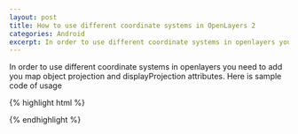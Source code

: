 ```yaml
---
layout: post
title: How to use different coordinate systems in OpenLayers 2
categories: Android
excerpt: In order to use different coordinate systems in openlayers you need to add you map object projection and displayProjection attributes.
---
```


In order to use different coordinate systems in openlayers you need to add you map object projection and displayProjection attributes. Here is sample code of usage

{% highlight html %}
<link rel="stylesheet" href=".http://dev.openlayers.org/theme/default/style.css" type="text/css">
<script src="http://dev.openlayers.org/OpenLayers.js"></script>
<script src="http://maps.google.com/maps/api/js?v=3&amp;sensor=false"></script>
<script src="proj4js.js"></script>

<script>
    Proj4js.defs["EPSG:900913"]= "+title=GoogleMercator +proj=merc +a=6378137 +b=6378137 +lat_ts=0.0 +lon_0=0.0 +x_0=0.0 +y_0=0 +k=1.0 +units=m +nadgrids=@null +no_defs";
    Proj4js.defs["EPSG:5257"]= "+proj=tmerc +lat_0=0 +lon_0=39 +k=1 +x_0=500000 +y_0=0 +ellps=GRS80 +towgs84=0,0,0,0,0,0,0 +units=m +no_defs";
    var geographic = new OpenLayers.Projection("EPSG:900913");
    var mercator = new OpenLayers.Projection("EPSG:5257");
    var map;
    function init() {
        var layer=new OpenLayers.Layer.WMS( "Different Layer", "SERVER_URL",
            {
                layers:'LAYER_NAME',
                type: 'png', 
                isBaseLayer: false, 
                projection:geographic, 
                transitionEffect: 'resize',
                transparent:true
            },
            {
                transparent:false,
                isBaseLayer: true, 
                projection:geographic, 
                transitionEffect: 'resize'
            } 
        );

        map = new OpenLayers.Map({
            div: "map",
            projection:geographic ,
            displayProjection: geographic,
            numZoomLevels: 18        
        });

         var ghyb = new OpenLayers.Layer.Google(
            "Google Hybrid",
            {type: google.maps.MapTypeId.SATELLITE, numZoomLevels: 20}
        );

        map.addLayers([
        	new OpenLayers.Layer.Google(
                "Google SATELLITE",
                {type: google.maps.MapTypeId.SATELLITE, numZoomLevels: 20}
            ),
            new OpenLayers.Layer.Google(
                "Google HYBRID",
                {type: google.maps.MapTypeId.HYBRID, numZoomLevels: 20}
            ),
            layer]);
        //now add the required controls:
        map.addControl(new OpenLayers.Control.LayerSwitcher());
        map.addControl(new OpenLayers.Control.Permalink());
        map.addControl(new OpenLayers.Control.MousePosition());

        var lonLat = new OpenLayers.LonLat(483334.40155, 4196011.14304).transform(mercator, displayProjection);
        map.setCenter (lonLat, 9);
    }

</script>
{% endhighlight %}